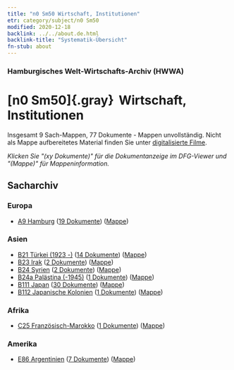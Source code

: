 ```yaml
---
title: "n0 Sm50 Wirtschaft, Institutionen"
etr: category/subject/n0 Sm50
modified: 2020-12-18
backlink: ../../about.de.html
backlink-title: "Systematik-Übersicht"
fn-stub: about
---
```


### Hamburgisches Welt-Wirtschafts-Archiv (HWWA)
# [n0 Sm50]{.gray}&#8201; Wirtschaft, Institutionen&#160; 




Insgesamt 9 Sach-Mappen, 77 Dokumente - Mappen unvollständig.
Nicht als Mappe aufbereitetes Material finden Sie unter [digitalisierte Filme](/film/h1_sh).

_Klicken Sie "(xy Dokumente)" für die Dokumentanzeige im DFG-Viewer und "(Mappe)" für Mappeninformation._

## Sacharchiv




### Europa

- [A9 Hamburg](../../../geo/about.de.html#A9) (<a href="https://dfg-viewer.de/show/?tx_dlf[id]=https://pm20.zbw.eu/mets/sh/1409xx/140905/1820xx/182050/public.mets.de.xml" target="_blank">19 Dokumente</a>) ([Mappe](http://purl.org/pressemappe20/folder/sh/140905,182050))

### Asien

- [B21 Türkei (1923 -)](../../../geo/about.de.html#B21) (<a href="https://dfg-viewer.de/show/?tx_dlf[id]=https://pm20.zbw.eu/mets/sh/1411xx/141111/1820xx/182050/public.mets.de.xml" target="_blank">14 Dokumente</a>) ([Mappe](http://purl.org/pressemappe20/folder/sh/141111,182050))
- [B23 Irak](../../../geo/about.de.html#B23) (<a href="https://dfg-viewer.de/show/?tx_dlf[id]=https://pm20.zbw.eu/mets/sh/1411xx/141113/1820xx/182050/public.mets.de.xml" target="_blank">2 Dokumente</a>) ([Mappe](http://purl.org/pressemappe20/folder/sh/141113,182050))
- [B24 Syrien](../../../geo/about.de.html#B24) (<a href="https://dfg-viewer.de/show/?tx_dlf[id]=https://pm20.zbw.eu/mets/sh/1411xx/141114/1820xx/182050/public.mets.de.xml" target="_blank">2 Dokumente</a>) ([Mappe](http://purl.org/pressemappe20/folder/sh/141114,182050))
- [B24a Palästina (-1945)](../../../geo/about.de.html#B24a) (<a href="https://dfg-viewer.de/show/?tx_dlf[id]=https://pm20.zbw.eu/mets/sh/1411xx/141115/1820xx/182050/public.mets.de.xml" target="_blank">1 Dokumente</a>) ([Mappe](http://purl.org/pressemappe20/folder/sh/141115,182050))
- [B111 Japan](../../../geo/about.de.html#B111) (<a href="https://dfg-viewer.de/show/?tx_dlf[id]=https://pm20.zbw.eu/mets/sh/1412xx/141272/1820xx/182050/public.mets.de.xml" target="_blank">30 Dokumente</a>) ([Mappe](http://purl.org/pressemappe20/folder/sh/141272,182050))
- [B112 Japanische Kolonien](../../../geo/about.de.html#B112) (<a href="https://dfg-viewer.de/show/?tx_dlf[id]=https://pm20.zbw.eu/mets/sh/1412xx/141273/1820xx/182050/public.mets.de.xml" target="_blank">1 Dokumente</a>) ([Mappe](http://purl.org/pressemappe20/folder/sh/141273,182050))

### Afrika

- [C25 Französisch-Marokko](../../../geo/about.de.html#C25) (<a href="https://dfg-viewer.de/show/?tx_dlf[id]=https://pm20.zbw.eu/mets/sh/1413xx/141358/1820xx/182050/public.mets.de.xml" target="_blank">1 Dokumente</a>) ([Mappe](http://purl.org/pressemappe20/folder/sh/141358,182050))

### Amerika

- [E86 Argentinien](../../../geo/about.de.html#E86) (<a href="https://dfg-viewer.de/show/?tx_dlf[id]=https://pm20.zbw.eu/mets/sh/1416xx/141692/1820xx/182050/public.mets.de.xml" target="_blank">7 Dokumente</a>) ([Mappe](http://purl.org/pressemappe20/folder/sh/141692,182050))


